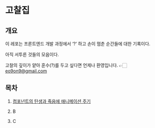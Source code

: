 # 고찰집

## 개요

이 레포는 프론트엔드 개발 과정에서 ‘?’ 하고 손이 멈춘 순간들에 대한 기록이다.

아직 서투른 것들의 모음이다.

고찰의 깊이가 얕아 훈수(?)를 두고 싶다면 언제나 환영입니다. 👉🏻 [eo9on9@gmail.com](mailto:eo9on9@gmail.com)

## 목차

1. [컴포넌트의 탄생과 죽음에 애니메이션 주기](https://github.com/eo9on9/gochal/docs/01-animation_with_birth_and_death.md)

2. B

3. C

